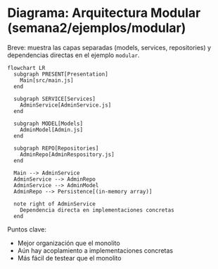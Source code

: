 # Diagrama: Arquitectura Modular (semana2/ejemplos/modular)

Breve: muestra las capas separadas (models, services, repositories) y dependencias directas en el ejemplo `modular`.

```mermaid
flowchart LR
  subgraph PRESENT[Presentation]
    Main[src/main.js]
  end

  subgraph SERVICE[Services]
    AdminService[AdminService.js]
  end

  subgraph MODEL[Models]
    AdminModel[Admin.js]
  end

  subgraph REPO[Repositories]
    AdminRepo[AdminRespository.js]
  end

  Main --> AdminService
  AdminService --> AdminRepo
  AdminService --> AdminModel
  AdminRepo --> Persistence[(in-memory array)]

  note right of AdminService
    Dependencia directa en implementaciones concretas
  end
```

Puntos clave:
- Mejor organización que el monolito
- Aún hay acoplamiento a implementaciones concretas
- Más fácil de testear que el monolito
```
